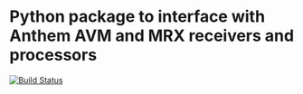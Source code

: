 # Python package to interface with Anthem AVM and MRX receivers and processors

[![Build Status](https://travis-ci.org/nugget/python-anthemav.svg?branch=master)](https://travis-ci.org/nugget/python-anthemav)

